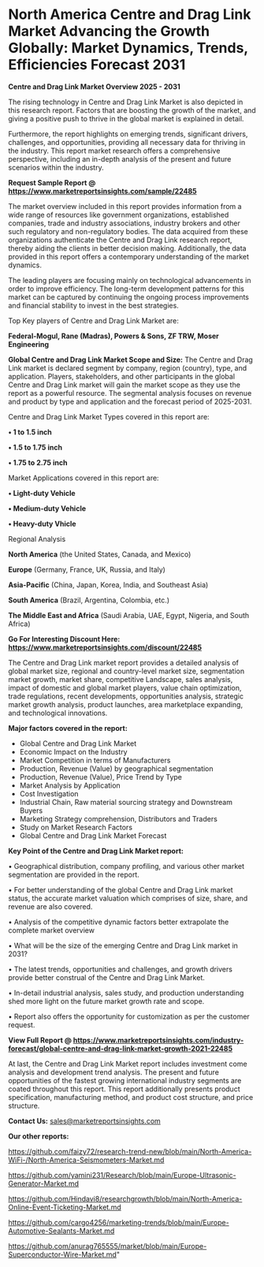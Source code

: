# North America Centre and Drag Link Market Advancing the Growth Globally: Market Dynamics, Trends, Efficiencies Forecast 2031

<Strong> Centre and Drag Link Market Overview 2025 - 2031</strong>

The rising technology in Centre and Drag Link Market is also depicted in this research report. Factors that are boosting the growth of the market, and giving a positive push to thrive in the global market is explained in detail.

Furthermore, the report highlights on emerging trends, significant drivers, challenges, and opportunities, providing all necessary data for thriving in the industry. This report market research offers a comprehensive perspective, including an in-depth analysis of the present and future scenarios within the industry.

<strong>Request Sample Report @ <a href=https://www.marketreportsinsights.com/sample/22485>https://www.marketreportsinsights.com/sample/22485</a></strong>

The market overview included in this report provides information from a wide range of resources like government organizations, established companies, trade and industry associations, industry brokers and other such regulatory and non-regulatory bodies. The data acquired from these organizations authenticate the Centre and Drag Link research report, thereby aiding the clients in better decision making. Additionally, the data provided in this report offers a contemporary understanding of the market dynamics.

The leading players are focusing mainly on technological advancements in order to improve efficiency. The long-term development patterns for this market can be captured by continuing the ongoing process improvements and financial stability to invest in the best strategies.

Top Key players of Centre and Drag Link Market are:

<strong>Federal-Mogul, Rane (Madras), Powers & Sons, ZF TRW, Moser Engineering</strong>

<strong><b>Global Centre and Drag Link Market Scope and Size:</b></strong>
The Centre and Drag Link market is declared segment by company, region (country), type, and application. Players, stakeholders, and other participants in the global Centre and Drag Link market will gain the market scope as they use the report as a powerful resource. The segmental analysis focuses on revenue and product by type and application and the forecast period of 2025-2031.

Centre and Drag Link Market Types covered in this report are:

<strong>• 1 to 1.5 inch

• 1.5 to 1.75 inch

• 1.75 to 2.75 inch</strong>

Market Applications covered in this report are:

<strong>• Light-duty Vehicle

• Medium-duty Vehicle

• Heavy-duty Vhicle</strong> 

Regional Analysis

<strong>North America</strong> (the United States, Canada, and Mexico)

<strong>Europe</strong> (Germany, France, UK, Russia, and Italy)

<strong>Asia-Pacific</strong> (China, Japan, Korea, India, and Southeast Asia)

<strong>South America</strong> (Brazil, Argentina, Colombia, etc.)

<strong>The Middle East and Africa</strong> (Saudi Arabia, UAE, Egypt, Nigeria, and South Africa)

<strong>Go For Interesting Discount Here: <a href=https://www.marketreportsinsights.com/discount/22485>https://www.marketreportsinsights.com/discount/22485</a></strong>

The Centre and Drag Link market report provides a detailed analysis of global market size, regional and country-level market size, segmentation market growth, market share, competitive Landscape, sales analysis, impact of domestic and global market players, value chain optimization, trade regulations, recent developments, opportunities analysis, strategic market growth analysis, product launches, area marketplace expanding, and technological innovations.

<strong><b>Major factors covered in the report:</b></strong>
<ul>
  <li>Global Centre and Drag Link Market </li>
  <li>Economic Impact on the Industry</li>
  <li>Market Competition in terms of Manufacturers</li>
  <li>Production, Revenue (Value) by geographical segmentation</li>
  <li>Production, Revenue (Value), Price Trend by Type</li>
  <li>Market Analysis by Application</li>
  <li>Cost Investigation</li>
  <li>Industrial Chain, Raw material sourcing strategy and Downstream Buyers</li>
  <li>Marketing Strategy comprehension, Distributors and Traders</li>
  <li>Study on Market Research Factors</li>
  <li>Global Centre and Drag Link Market Forecast</li>
</ul>

<strong><b>Key Point of the Centre and Drag Link Market report:</b></strong>

• Geographical distribution, company profiling, and various other market segmentation are provided in the report.

• For better understanding of the global Centre and Drag Link market status, the accurate market valuation which comprises of size, share, and revenue are also covered.

• Analysis of the competitive dynamic factors better extrapolate the complete market overview

• What will be the size of the emerging Centre and Drag Link market in 2031?

• The latest trends, opportunities and challenges, and growth drivers provide better construal of the Centre and Drag Link Market.

• In-detail industrial analysis, sales study, and production understanding shed more light on the future market growth rate and scope.

• Report also offers the opportunity for customization as per the customer request.

<strong><b>View Full Report @ <a href=https://www.marketreportsinsights.com/industry-forecast/global-centre-and-drag-link-market-growth-2021-22485>https://www.marketreportsinsights.com/industry-forecast/global-centre-and-drag-link-market-growth-2021-22485</a></b></strong>


At last, the Centre and Drag Link Market report includes investment come analysis and development trend analysis. The present and future opportunities of the fastest growing international industry segments are coated throughout this report. This report additionally presents product specification, manufacturing method, and product cost structure, and price structure.

<strong>Contact Us:</strong>
sales@marketreportsinsights.com

<strong>Our other reports:</strong>

<a href=https://github.com/faizy72/research-trend-new/blob/main/North-America-WiFi-/North-America-Seismometers-Market.md>https://github.com/faizy72/research-trend-new/blob/main/North-America-WiFi-/North-America-Seismometers-Market.md</a>

<a href=https://github.com/yamini231/Research/blob/main/Europe-Ultrasonic-Generator-Market.md>https://github.com/yamini231/Research/blob/main/Europe-Ultrasonic-Generator-Market.md</a>

<a href=https://github.com/Hindavi8/researchgrowth/blob/main/North-America-Online-Event-Ticketing-Market.md>https://github.com/Hindavi8/researchgrowth/blob/main/North-America-Online-Event-Ticketing-Market.md</a>

<a href=https://github.com/cargo4256/marketing-trends/blob/main/Europe-Automotive-Sealants-Market.md>https://github.com/cargo4256/marketing-trends/blob/main/Europe-Automotive-Sealants-Market.md</a>

<a href=https://github.com/anurag765555/market/blob/main/Europe-Superconductor-Wire-Market.md>https://github.com/anurag765555/market/blob/main/Europe-Superconductor-Wire-Market.md</a>"
